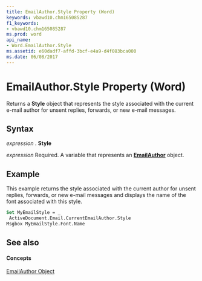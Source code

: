 ```yaml
---
title: EmailAuthor.Style Property (Word)
keywords: vbawd10.chm165085287
f1_keywords:
- vbawd10.chm165085287
ms.prod: word
api_name:
- Word.EmailAuthor.Style
ms.assetid: e60dadf7-affd-3bcf-e4a9-d4f083bca000
ms.date: 06/08/2017
---
```



# EmailAuthor.Style Property (Word)

Returns a **Style** object that represents the style associated with the current e-mail author for unsent replies, forwards, or new e-mail messages.


## Syntax

 _expression_ . **Style**

 _expression_ Required. A variable that represents an **[EmailAuthor](emailauthor-object-word.md)** object.


## Example

This example returns the style associated with the current author for unsent replies, forwards, or new e-mail messages and displays the name of the font associated with this style.


```vb
Set MyEmailStyle = _ 
 ActiveDocument.Email.CurrentEmailAuthor.Style 
Msgbox MyEmailStyle.Font.Name
```


## See also


#### Concepts


[EmailAuthor Object](emailauthor-object-word.md)

